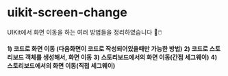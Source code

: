 # uikit-screen-change
UIKit에서 화면 이동을 하는 여러 방법들을 정리하였습니다 🚀🖱️

**1) 코드로 화면 이동 (다음화면이 코드로 작성되어있을때만 가능한 방법)**
**2) 코드로 스토리보드 객체를 생성해서, 화면 이동**
**3) 스토리보드에서의 화면 이동(간접 세그웨이)**
**4) 스토리보드에서의 화면 이동(직접 세그웨이)**
